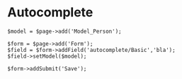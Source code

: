 # Autocomplete


    $model = $page->add('Model_Person');
    
    $form = $page->add('Form');
    $field = $form->addField('autocomplete/Basic','bla');
    $field->setModel($model);

    $form->addSubmit('Save');
